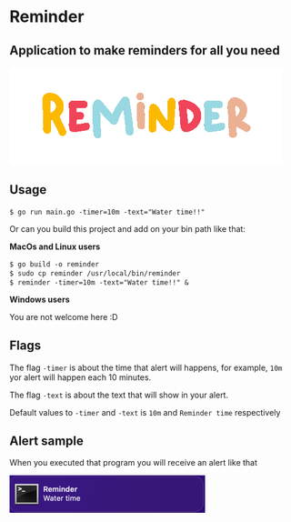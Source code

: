# Reminder

## Application to make reminders for all you need 

![reminder](./.github/images/reminder.gif)

## Usage

```shell
$ go run main.go -timer=10m -text="Water time!!"
```

Or can you build this project and add on your bin path like that:

**MacOs and Linux users**

```shell
$ go build -o reminder
$ sudo cp reminder /usr/local/bin/reminder
$ reminder -timer=10m -text="Water time!!" &
```

**Windows users**

You are not welcome here :D

## Flags 

The flag `-timer` is about the time that alert will happens, for example, `10m` yor alert will happen each 10 minutes.

The flag `-text` is about the text that will show in your alert.

Default values to `-timer` and `-text` is `10m` and `Reminder time` respectively

## Alert sample

When you executed that program you will receive an alert like that

![alert](.github/images/alert.png)
